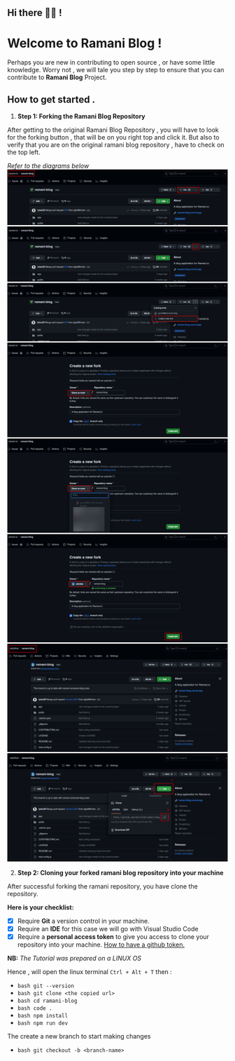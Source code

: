 ## Hi there 👋🏽 !

# Welcome to Ramani Blog !

Perhaps you are new in contributing to open source , or have some little knowledge. Worry not , we will tale you step by step to ensure that you can contribute to **Ramani Blog** Project.

## How to get started .

1. **Step 1: Forking the Ramani Blog Repository**

After getting to the original Ramani Blog Repository , you will have to look for the forking button , that will be on you right top and click it. But also to verify that you are on the original ramani blog repository , have to check on the top left.

_Refer to the diagrams below_
![](images/step-1.png)
![](images/step-1-o-2.png)
![](images/step-1-o-3.png)
![](images/step-1-o-4.png)
![](images/step-1-o-5.png)
![](images/step-1-o-6.png)
![](images/step-1-o-7.png)
![](images/step-2-o-1.png)

2. **Step 2: Cloning your forked ramani blog repository into your machine**

After successful forking the ramani repository, you have clone the repository.

**Here is your checklist:**

-[x] Require **Git** a version control in your machine.
-[x] Require an **IDE** for this case we will go with Visual Studio Code
-[x] Require a **personal access token** to give you access to clone your repository into your machine. [How to have a github token.](https://docs.github.com/en/enterprise-server@3.6/authentication/keeping-your-account-and-data-secure/managing-your-personal-access-tokens)

**NB:** _The Tutorial was prepared on a LINUX OS_

Hence , will open the linux terminal ``` Ctrl + Alt + T ``` then :
- ``` bash git --version ```
- ```bash git clone <the copied url>```
- ```bash cd ramani-blog```
- ```bash code . ```
- ```bash npm install ```
- ```bash npm run dev ```

The create a new branch to start making changes

- ```bash git checkout -b <branch-name>```
